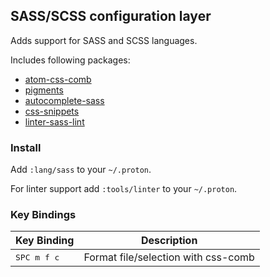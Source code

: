 ## SASS/SCSS configuration layer

Adds support for SASS and SCSS languages.

Includes following packages:

- [atom-css-comb](https://atom.io/packages/atom-css-comb)
- [pigments](https://atom.io/packages/pigments)
- [autocomplete-sass](https://atom.io/packages/autocomplete-sass)
- [css-snippets](https://atom.io/packages/css-snippets)
- [linter-sass-lint](https://atom.io/packages/linter-sass-lint)

### Install

Add `:lang/sass` to your `~/.proton`.

For linter support add `:tools/linter` to your `~/.proton`.

### Key Bindings

Key Binding            | Description
-----------------------|------------------------------------
<kbd> SPC m f c </kbd> | Format file/selection with css-comb
